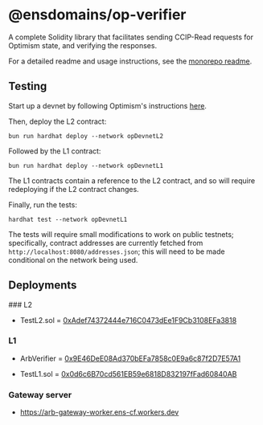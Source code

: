# @ensdomains/op-verifier

A complete Solidity library that facilitates sending CCIP-Read requests for Optimism state, and verifying the responses.

For a detailed readme and usage instructions, see the [monorepo readme](https://github.com/ensdomains/evmgateway/tree/main).

## Testing

Start up a devnet by following Optimism's instructions [here](https://community.optimism.io/docs/developers/build/dev-node/#do-i-need-this).

Then, deploy the L2 contract:

```
bun run hardhat deploy --network opDevnetL2
```

Followed by the L1 contract:

```
bun run hardhat deploy --network opDevnetL1
```

The L1 contracts contain a reference to the L2 contract, and so will require redeploying if the L2 contract changes.

Finally, run the tests:

```
hardhat test --network opDevnetL1
```

The tests will require small modifications to work on public testnets; specifically, contract addresses are currently fetched from `http://localhost:8080/addresses.json`; this will need to be made conditional on the network being used.


## Deployments

### L2

- TestL2.sol = [0xAdef74372444e716C0473dEe1F9Cb3108EFa3818](https://goerli.arbiscan.io/address/0xAdef74372444e716C0473dEe1F9Cb3108EFa3818#code)

### L1

- ArbVerifier = [0x9E46DeE08Ad370bEFa7858c0E9a6c87f2D7E57A1](https://goerli.etherscan.io/address/0x9E46DeE08Ad370bEFa7858c0E9a6c87f2D7E57A1#code)

- TestL1.sol = [0x0d6c6B70cd561EB59e6818D832197fFad60840AB](https://goerli.etherscan.io/address/0x0d6c6B70cd561EB59e6818D832197fFad60840AB#code)

### Gateway server

- https://arb-gateway-worker.ens-cf.workers.dev

